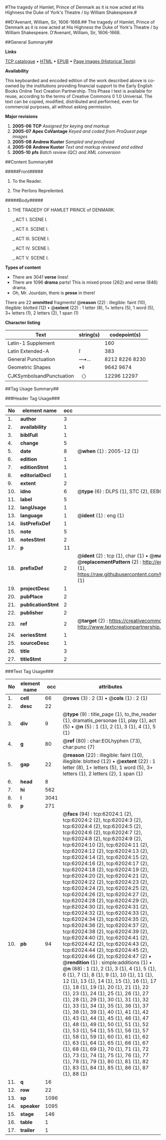 #The tragedy of Hamlet, Prince of Denmark as it is now acted at His Highness the Duke of York's Theatre / by William Shakespeare.#

##D'Avenant, William, Sir, 1606-1668.##
The tragedy of Hamlet, Prince of Denmark as it is now acted at His Highness the Duke of York's Theatre / by William Shakespeare.
D'Avenant, William, Sir, 1606-1668.

##General Summary##

**Links**

[TCP catalogue](http://www.ota.ox.ac.uk/tcp/)  • 
[HTML](http://tei.it.ox.ac.uk/tcp/Texts-HTML/free/A59/A59527.html)  • 
[EPUB](http://tei.it.ox.ac.uk/tcp/Texts-EPUB/free/A59/A59527.epub) • 
[Page images (Historical Texts)](https://data.historicaltexts.jisc.ac.uk/view?pubId=eebo-12435772e&pageId=eebo-12435772e-62024-1)

**Availability**

This keyboarded and encoded edition of the
	       work described above is co-owned by the institutions
	       providing financial support to the Early English Books
	       Online Text Creation Partnership. This Phase I text is
	       available for reuse, according to the terms of Creative
	       Commons 0 1.0 Universal. The text can be copied,
	       modified, distributed and performed, even for
	       commercial purposes, all without asking permission.

**Major revisions**

1. __2005-06__ __TCP__ *Assigned for keying and markup*
1. __2005-07__ __Apex CoVantage__ *Keyed and coded from ProQuest page images*
1. __2005-08__ __Andrew Kuster__ *Sampled and proofread*
1. __2005-08__ __Andrew Kuster__ *Text and markup reviewed and edited*
1. __2005-10__ __pfs__ *Batch review (QC) and XML conversion*

##Content Summary##

#####Front#####

1. To the Reader.

1. The Perſons Repreſented.

#####Body#####

1. THE TRAGEDY OF HAMLET PRINCE of DENMARK.

    _ ACT I. SCENE I.

    _ ACT II. SCENE I.

    _ ACT III. SCENE I.

    _ ACT IV. SCENE I.

    _ ACT V. SCENE I.

**Types of content**

  * There are 3041 **verse** lines!
  * There are 1096 **drama** parts! This is mixed prose (262) and verse (846) drama.
  * Oh, Mr. Jourdain, there is **prose** in there!

There are 22 **ommitted** fragments! 
 @__reason__ (22) : illegible: faint (10), illegible: blotted (12)  •  @__extent__ (22) : 1 letter (8), 1+ letters (5), 1 word (5), 3+ letters (1), 2 letters (2), 1 span (1)

**Character listing**


|Text|string(s)|codepoint(s)|
|---|---|---|
|Latin-1 Supplement| |160|
|Latin Extended-A|ſ|383|
|General Punctuation|—•…|8212 8226 8230|
|Geometric Shapes|▪◊|9642 9674|
|CJKSymbolsandPunctuation|〈〉|12296 12297|

##Tag Usage Summary##

###Header Tag Usage###

|No|element name|occ|attributes|
|---|---|---|---|
|1.|__author__|3||
|2.|__availability__|1||
|3.|__biblFull__|1||
|4.|__change__|5||
|5.|__date__|8| @__when__ (1) : 2005-12 (1)|
|6.|__edition__|1||
|7.|__editionStmt__|1||
|8.|__editorialDecl__|1||
|9.|__extent__|2||
|10.|__idno__|6| @__type__ (6) : DLPS (1), STC (2), EEBO-CITATION (1), OCLC (1), VID (1)|
|11.|__label__|5||
|12.|__langUsage__|1||
|13.|__language__|1| @__ident__ (1) : eng (1)|
|14.|__listPrefixDef__|1||
|15.|__note__|5||
|16.|__notesStmt__|2||
|17.|__p__|11||
|18.|__prefixDef__|2| @__ident__ (2) : tcp (1), char (1)  •  @__matchPattern__ (2) : ([0-9\-]+):([0-9IVX]+) (1), (.+) (1)  •  @__replacementPattern__ (2) : http://eebo.chadwyck.com/downloadtiff?vid=$1&page=$2 (1), https://raw.githubusercontent.com/textcreationpartnership/Texts/master/tcpchars.xml#$1 (1)|
|19.|__projectDesc__|1||
|20.|__pubPlace__|2||
|21.|__publicationStmt__|2||
|22.|__publisher__|2||
|23.|__ref__|2| @__target__ (2) : https://creativecommons.org/publicdomain/zero/1.0/ (1), http://www.textcreationpartnership.org/docs/. (1)|
|24.|__seriesStmt__|1||
|25.|__sourceDesc__|1||
|26.|__title__|3||
|27.|__titleStmt__|2||


###Text Tag Usage###

|No|element name|occ|attributes|
|---|---|---|---|
|1.|__cell__|66| @__rows__ (3) : 2 (3)  •  @__cols__ (1) : 2 (1)|
|2.|__desc__|22||
|3.|__div__|9| @__type__ (9) : title_page (1), to_the_reader (1), dramatis_personae (1), play (1), act (5)  •  @__n__ (5) : 1 (1), 2 (1), 3 (1), 4 (1), 5 (1)|
|4.|__g__|80| @__ref__ (80) : char:EOLhyphen (73), char:punc (7)|
|5.|__gap__|22| @__reason__ (22) : illegible: faint (10), illegible: blotted (12)  •  @__extent__ (22) : 1 letter (8), 1+ letters (5), 1 word (5), 3+ letters (1), 2 letters (2), 1 span (1)|
|6.|__head__|8||
|7.|__hi__|562||
|8.|__l__|3041||
|9.|__p__|271||
|10.|__pb__|94| @__facs__ (94) : tcp:62024:1 (2), tcp:62024:2 (2), tcp:62024:3 (2), tcp:62024:4 (2), tcp:62024:5 (2), tcp:62024:6 (2), tcp:62024:7 (2), tcp:62024:8 (2), tcp:62024:9 (2), tcp:62024:10 (2), tcp:62024:11 (2), tcp:62024:12 (2), tcp:62024:13 (2), tcp:62024:14 (2), tcp:62024:15 (2), tcp:62024:16 (2), tcp:62024:17 (2), tcp:62024:18 (2), tcp:62024:19 (2), tcp:62024:20 (2), tcp:62024:21 (2), tcp:62024:22 (2), tcp:62024:23 (2), tcp:62024:24 (2), tcp:62024:25 (2), tcp:62024:26 (2), tcp:62024:27 (2), tcp:62024:28 (2), tcp:62024:29 (2), tcp:62024:30 (2), tcp:62024:31 (2), tcp:62024:32 (2), tcp:62024:33 (2), tcp:62024:34 (2), tcp:62024:35 (2), tcp:62024:36 (2), tcp:62024:37 (2), tcp:62024:38 (2), tcp:62024:39 (2), tcp:62024:40 (2), tcp:62024:41 (2), tcp:62024:42 (2), tcp:62024:43 (2), tcp:62024:44 (2), tcp:62024:45 (2), tcp:62024:46 (2), tcp:62024:47 (2)  •  @__rendition__ (1) : simple:additions (1)  •  @__n__ (88) : 1 (1), 2 (1), 3 (1), 4 (1), 5 (1), 6 (1), 7 (1), 8 (1), 9 (1), 10 (1), 11 (1), 12 (1), 13 (1), 14 (1), 15 (1), 16 (1), 17 (1), 18 (1), 19 (1), 20 (1), 21 (1), 22 (1), 23 (1), 24 (1), 25 (1), 26 (1), 27 (1), 28 (1), 29 (1), 30 (1), 31 (1), 32 (1), 33 (1), 34 (1), 35 (1), 36 (1), 37 (1), 38 (1), 39 (1), 40 (1), 41 (1), 42 (1), 43 (1), 44 (1), 45 (1), 46 (1), 47 (1), 48 (1), 49 (1), 50 (1), 51 (1), 52 (1), 53 (1), 54 (1), 55 (1), 56 (1), 57 (1), 58 (1), 59 (1), 60 (1), 61 (1), 62 (1), 63 (1), 64 (1), 65 (1), 66 (1), 67 (1), 68 (1), 69 (1), 70 (1), 71 (1), 72 (1), 73 (1), 74 (1), 75 (1), 76 (1), 77 (1), 78 (1), 79 (1), 80 (1), 81 (1), 82 (1), 83 (1), 84 (1), 85 (1), 86 (1), 87 (1), 88 (1)|
|11.|__q__|16||
|12.|__row__|22||
|13.|__sp__|1096||
|14.|__speaker__|1095||
|15.|__stage__|146||
|16.|__table__|1||
|17.|__trailer__|1||
